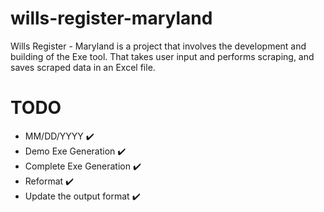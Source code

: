 # wills-register-maryland
Wills Register - Maryland is a project that involves the development and building of the Exe tool. That takes user input and performs scraping, and saves scraped data in an Excel file.

# TODO
- MM/DD/YYYY ✔️
- Demo Exe Generation ✔️
- Complete Exe Generation ✔️
- Reformat ✔️
- Update the output format ✔️
